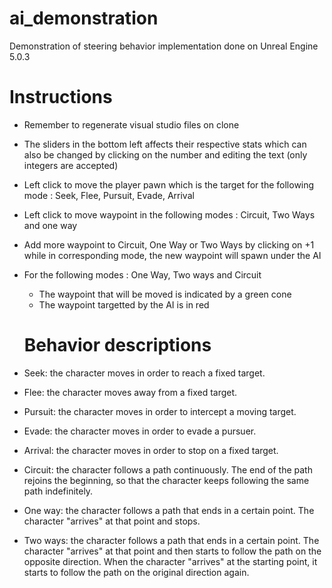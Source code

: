 # ai_demonstration

Demonstration of steering behavior implementation done on Unreal Engine 5.0.3 

# Instructions

- Remember to regenerate visual studio files on clone
- The sliders in the bottom left affects their respective stats which can also be changed by clicking on the number and editing the text (only integers are accepted)
- Left click to move the player pawn which is the target for the following mode : Seek, Flee, Pursuit, Evade, Arrival
- Left click to move waypoint in the following modes : Circuit, Two Ways and one way
- Add more waypoint to Circuit, One Way or Two Ways by clicking on +1 while in corresponding mode, the new waypoint will spawn under the AI
- For the following modes : One Way, Two ways and Circuit
  - The waypoint that will be moved is indicated by a green cone
  - The waypoint targetted by the AI is in red

  # Behavior descriptions

- Seek: the character moves in order to reach a fixed target.
- Flee: the character moves away from a fixed target.
- Pursuit: the character moves in order to intercept a moving target.
- Evade: the character moves in order to evade a pursuer.
- Arrival: the character moves in order to stop on a fixed target.

- Circuit: the character follows a path continuously. The end of the path rejoins the
beginning, so that the character keeps following the same path indefinitely.
- One way: the character follows a path that ends in a certain point. The character "arrives"
at that point and stops.
- Two ways: the character follows a path that ends in a certain point. The character
"arrives" at that point and then starts to follow the path on the opposite direction. When
the character "arrives" at the starting point, it starts to follow the path on the original
direction again.
